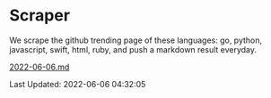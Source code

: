 # Scraper

We scrape the github trending page of these languages: go, python, javascript, swift, html, ruby, and push a markdown result everyday.

[2022-06-06.md](https://github.com/henson/Scraper/blob/master/2022-06-06.md)

Last Updated: 2022-06-06 04:32:05